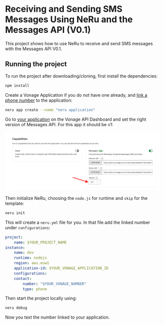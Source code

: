 # Receiving and Sending SMS Messages Using NeRu and the Messages API (V0.1)

This project shows how to use NeRu to receive and send SMS messages with the Messages API V0.1.

## Running the project

To run the project after downloading/cloning, first install the dependencies:

```sh
npm install
```

Create a Vonage Application if you do not have one already, and [link a phone number](https://dashboard.nexmo.com) to the application:

```sh
neru app create --name "neru application"  
```

Go to [your application](https://dashboard.nexmo.com/applications) on the Vonage API Dashboard and set the right version of Messages API. For this app it should be v1:

![dashboard messages setting](dashboard.png)

Then initialize NeRu, choosing the `node.js` for runtime and `skip` for the template:

```sh
neru init
```

This will create a `neru.yml` file for you. In that file add the linked number under `configurations`:

```yml
project:
    name: $YOUR_PROJECT_NAME
instance:
    name: dev
    runtime: nodejs
    region: aws.euw1
    application-id: $YOUR_VONAGE_APPLICATION_ID
    configurations:
    contact:
        number: "$YOUR_VONAGE_NUMBER"
        type: phone
```

Then start the project locally using:

```sh
neru debug
```

Now you text the number linked to your application.